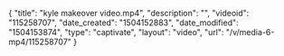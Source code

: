 {
    "title": "kyle makeover video.mp4",
    "description": "",
    "videoid": "115258707",
    "date_created": "1504152883",
    "date_modified": "1504153874",
    "type": "captivate",
    "layout": "video",
    "url": "\/v\/media-6-mp4\/115258707"
}